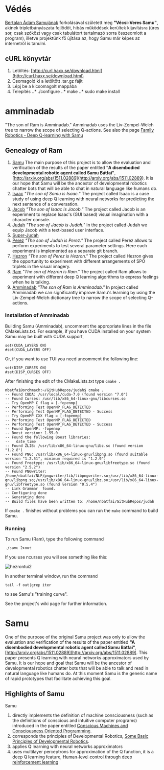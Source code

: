 # Védés
[Bertalan Ádám Samujának](https://github.com/AdamTakeow/amminadab) forkolásával született meg **"Vécsi-Veres Samu"**, akinek tripletbányászata fejlődöt, hibás működések kerültek kijavításra (üres sor, csak szóközt vagy csak tabulátort tartalmazó sorra összeomlott a program), illetve projektünk fő újítása az, hogy Samu már képes az internetről is tanulni.

## cURL könyvtár

1. Letöltés: [http://curl.haxx.se/download.html](http://curl.haxx.se/download.html)
2. Csomagold ki a letöltött .tar.gz fájlt
3. Lépj be a kicsomagolt mappába
4. Telepítés
	..* ./configure
	..* make
	..* sudo make install

# amminadab
"The son of Ram is Amminadab." Amminadab uses the Liv-Zempel-Welch tree to narrow the scope of selecting Q-actions.
See also the page [Family Robotics - Deep Q-learning with Samu](http://shrek.unideb.hu/~nbatfai/)

## Genealogy of Ram

1. [Samu](https://github.com/nbatfai/samu)
The main purpose of this project is to allow the evaluation and verification of the results of the paper entitled 
**"A disembodied developmental robotic agent called Samu Bátfai"**, [http://arxiv.org/abs/1511.02889](http://arxiv.org/abs/1511.02889). It is our hope that Samu will be the ancestor of developmental robotics chatter bots that will be able to chat in natural language like humans do.
2. [Isaac](https://github.com/nbatfai/isaac)
*"The son of Samu is Isaac."* The project called Isaac is a case study of using deep Q learning with neural networks for predicting the next sentence of a conversation.
3. [Jacob](https://github.com/nbatfai/jacob)
*"The son of Isaac is Jacob."* The project called Jacob is an experiment to replace Isaac's (GUI based) visual imagination with a character console. 
4. [Judah](https://github.com/nbatfai/judah)
*"The son of Jacob is Judah."* In the project called Judah we equip Jacob with a text-based user interface.
5. [Super-Judah](https://github.com/nbatfai/super-judah)
6. [Perez](https://github.com/nbatfai/perez)
*"The son of Judah is Perez."* The project called Perez allows to perform experiments to test several parameter settings. Here each experiment is implemented as a separate git branch.
7. [Hezron](https://github.com/nbatfai/hezron)
*"The son of Perez is Hezron."* The project called Hezron gives the opportunity to experiment with different arrangements of SPO triplets in the visual imagery.
8. [Ram](https://github.com/nbatfai/ram)
*"The son of Hezron is Ram."* The project called Ram allows to experiment with different deep Q learning algorithms to express feelings when he is talking.
9. [Amminadab](https://github.com/nbatfai/amminadab)
*"The son of Ram is Amminadab."* In project called Amminadab we can significantly improve Samu's learning by using the Liv-Zempel-Welch dictionary tree to narrow the scope of selecting Q-actions.

### Installation of Amminadab

Building Samu (Amminadab), uncomment the appropriate lines in the file CMakeLists.txt. For example, if you have CUDA installed on your system Samu may be built with CUDA support, 
```
set(CUDA_LAYERS ON)
#set(CUDA_LAYERS OFF)
```
Or, if you want to use TUI you need uncomment the following line:
```
set(DISP_CURSES ON)
#set(DISP_CURSES OFF)
```
After finishing the edit of the CMakeLists.txt type `cmake .`
```
nbatfai@orchmach:~/GitHubRepos/judah$ cmake .
-- Found CUDA: /usr/local/cuda-7.0 (found version "7.0") 
-- Found Curses: /usr/lib/x86_64-linux-gnu/libcurses.so  
-- Try OpenMP C flag = [-fopenmp]
-- Performing Test OpenMP_FLAG_DETECTED
-- Performing Test OpenMP_FLAG_DETECTED - Success
-- Try OpenMP CXX flag = [-fopenmp]
-- Performing Test OpenMP_FLAG_DETECTED
-- Performing Test OpenMP_FLAG_DETECTED - Success
-- Found OpenMP: -fopenmp  
-- Boost version: 1.55.0
-- Found the following Boost libraries:
--   date_time
-- Found ZLIB: /usr/lib/x86_64-linux-gnu/libz.so (found version "1.2.8") 
-- Found PNG: /usr/lib/x86_64-linux-gnu/libpng.so (found suitable version "1.2.51", minimum required is "1.2.9") 
-- Found Freetype: /usr/lib/x86_64-linux-gnu/libfreetype.so (found version "2.5.2") 
-- Found PNGwriter: /home/nbatfai/NLP/pngwriter/lib/libpngwriter.so;/usr/lib/x86_64-linux-gnu/libpng.so;/usr/lib/x86_64-linux-gnu/libz.so;/usr/lib/x86_64-linux-gnu/libfreetype.so (found version "0.5.4") 
-- Link Grammar  found.
-- Configuring done
-- Generating done
-- Build files have been written to: /home/nbatfai/GitHubRepos/judah
```
If `cmake .` finishes without problems you can run the `make` command to build Samu.

### Running

To run Samu (Ram), type the following command
```
./samu 2>out
```
If you use ncurses you will see something like this:

![hezrontui2](https://cloud.githubusercontent.com/assets/3148120/10677104/b74066f0-790a-11e5-9044-ead867835a7f.png)

In another terminal window, run the command
```
tail -f out|grep iter
```
to see Samu's "training curve".

See the project's wiki page for further information. 

# Samu
One of the purpose of the original Samu project was only to allow the evaluation and verification of the results of the paper entitled 
**"A disembodied developmental robotic agent called Samu Bátfai"**, [http://arxiv.org/abs/1511.02889](http://arxiv.org/abs/1511.02889). 
This paper presents Q learning with neural networks approximators used by Samu. It is our hope and goal that Samu 
will be the ancestor of developmental robotics chatter bots that will be able to talk and read in natural language like humans do.
At this moment Samu is the generic name of rapid prototypes that facilitate achieving this goal.

## Highlights of Samu

Samu

1. directly implements the definition of machine consciousness (such as the definitions of conscious and intuitive computer programs) 
introduced in the paper entitled [Conscious Machines and Consciousness Oriented Programming](http://arxiv.org/abs/1108.2865).
2. corresponds the principles of Developmental Robotics, [Some Basic Principles of Developmental Robotics](http://ieeexplore.ieee.org/xpl/login.jsp?tp=&arnumber=5200465&url=http%3A%2F%2Fieeexplore.ieee.org%2Fiel5%2F4563672%2F5290358%2F05200465).
3. applies Q learning with neural networks approximators
4. uses multilayer perceptrons for approximation of the Q function, 
it is a deep Q learning feature, [Human-level control through deep reinforcement learning](http://www.nature.com/nature/journal/v518/n7540/full/nature14236.html)

